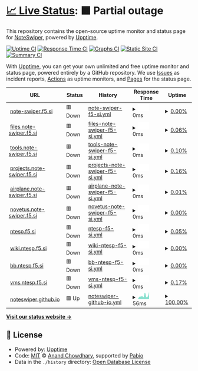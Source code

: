 # [📈 Live Status](https://NoteSwiper.github.io/uptime): <!--live status--> **🟧 Partial outage**

This repository contains the open-source uptime monitor and status page for [NoteSwiper](https://noteswiper.github.io), powered by [Upptime](https://github.com/upptime/upptime).

[![Uptime CI](https://github.com/NoteSwiper/uptime/workflows/Uptime%20CI/badge.svg)](https://github.com/NoteSwiper/uptime/actions?query=workflow%3A%22Uptime+CI%22)
[![Response Time CI](https://github.com/NoteSwiper/uptime/workflows/Response%20Time%20CI/badge.svg)](https://github.com/NoteSwiper/uptime/actions?query=workflow%3A%22Response+Time+CI%22)
[![Graphs CI](https://github.com/NoteSwiper/uptime/workflows/Graphs%20CI/badge.svg)](https://github.com/NoteSwiper/uptime/actions?query=workflow%3A%22Graphs+CI%22)
[![Static Site CI](https://github.com/NoteSwiper/uptime/workflows/Static%20Site%20CI/badge.svg)](https://github.com/NoteSwiper/uptime/actions?query=workflow%3A%22Static+Site+CI%22)
[![Summary CI](https://github.com/NoteSwiper/uptime/workflows/Summary%20CI/badge.svg)](https://github.com/NoteSwiper/uptime/actions?query=workflow%3A%22Summary+CI%22)

With [Upptime](https://upptime.js.org), you can get your own unlimited and free uptime monitor and status page, powered entirely by a GitHub repository. We use [Issues](https://github.com/NoteSwiper/uptime/issues) as incident reports, [Actions](https://github.com/NoteSwiper/uptime/actions) as uptime monitors, and [Pages](https://NoteSwiper.github.io/uptime) for the status page.

<!--start: status pages-->
<!-- This summary is generated by Upptime (https://github.com/upptime/upptime) -->
<!-- Do not edit this manually, your changes will be overwritten -->
<!-- prettier-ignore -->
| URL | Status | History | Response Time | Uptime |
| --- | ------ | ------- | ------------- | ------ |
| <img alt="" src="https://icons.duckduckgo.com/ip3/note-swiper.f5.si.ico" height="13"> [note-swiper.f5.si](https://note-swiper.f5.si) | 🟥 Down | [note-swiper-f5-si.yml](https://github.com/NoteSwiper/uptime/commits/HEAD/history/note-swiper-f5-si.yml) | <details><summary><img alt="Response time graph" src="./graphs/note-swiper-f5-si/response-time-week.png" height="20"> 0ms</summary><br><a href="https://NoteSwiper.github.io/uptime/history/note-swiper-f5-si"><img alt="Response time 0" src="https://img.shields.io/endpoint?url=https%3A%2F%2Fraw.githubusercontent.com%2FNoteSwiper%2Fuptime%2FHEAD%2Fapi%2Fnote-swiper-f5-si%2Fresponse-time.json"></a><br><a href="https://NoteSwiper.github.io/uptime/history/note-swiper-f5-si"><img alt="24-hour response time 0" src="https://img.shields.io/endpoint?url=https%3A%2F%2Fraw.githubusercontent.com%2FNoteSwiper%2Fuptime%2FHEAD%2Fapi%2Fnote-swiper-f5-si%2Fresponse-time-day.json"></a><br><a href="https://NoteSwiper.github.io/uptime/history/note-swiper-f5-si"><img alt="7-day response time 0" src="https://img.shields.io/endpoint?url=https%3A%2F%2Fraw.githubusercontent.com%2FNoteSwiper%2Fuptime%2FHEAD%2Fapi%2Fnote-swiper-f5-si%2Fresponse-time-week.json"></a><br><a href="https://NoteSwiper.github.io/uptime/history/note-swiper-f5-si"><img alt="30-day response time 0" src="https://img.shields.io/endpoint?url=https%3A%2F%2Fraw.githubusercontent.com%2FNoteSwiper%2Fuptime%2FHEAD%2Fapi%2Fnote-swiper-f5-si%2Fresponse-time-month.json"></a><br><a href="https://NoteSwiper.github.io/uptime/history/note-swiper-f5-si"><img alt="1-year response time 0" src="https://img.shields.io/endpoint?url=https%3A%2F%2Fraw.githubusercontent.com%2FNoteSwiper%2Fuptime%2FHEAD%2Fapi%2Fnote-swiper-f5-si%2Fresponse-time-year.json"></a></details> | <details><summary><a href="https://NoteSwiper.github.io/uptime/history/note-swiper-f5-si">0.00%</a></summary><a href="https://NoteSwiper.github.io/uptime/history/note-swiper-f5-si"><img alt="All-time uptime 0.00%" src="https://img.shields.io/endpoint?url=https%3A%2F%2Fraw.githubusercontent.com%2FNoteSwiper%2Fuptime%2FHEAD%2Fapi%2Fnote-swiper-f5-si%2Fuptime.json"></a><br><a href="https://NoteSwiper.github.io/uptime/history/note-swiper-f5-si"><img alt="24-hour uptime 0.00%" src="https://img.shields.io/endpoint?url=https%3A%2F%2Fraw.githubusercontent.com%2FNoteSwiper%2Fuptime%2FHEAD%2Fapi%2Fnote-swiper-f5-si%2Fuptime-day.json"></a><br><a href="https://NoteSwiper.github.io/uptime/history/note-swiper-f5-si"><img alt="7-day uptime 0.00%" src="https://img.shields.io/endpoint?url=https%3A%2F%2Fraw.githubusercontent.com%2FNoteSwiper%2Fuptime%2FHEAD%2Fapi%2Fnote-swiper-f5-si%2Fuptime-week.json"></a><br><a href="https://NoteSwiper.github.io/uptime/history/note-swiper-f5-si"><img alt="30-day uptime 0.00%" src="https://img.shields.io/endpoint?url=https%3A%2F%2Fraw.githubusercontent.com%2FNoteSwiper%2Fuptime%2FHEAD%2Fapi%2Fnote-swiper-f5-si%2Fuptime-month.json"></a><br><a href="https://NoteSwiper.github.io/uptime/history/note-swiper-f5-si"><img alt="1-year uptime 0.00%" src="https://img.shields.io/endpoint?url=https%3A%2F%2Fraw.githubusercontent.com%2FNoteSwiper%2Fuptime%2FHEAD%2Fapi%2Fnote-swiper-f5-si%2Fuptime-year.json"></a></details>
| <img alt="" src="https://icons.duckduckgo.com/ip3/files.note-swiper.f5.si.ico" height="13"> [files.note-swiper.f5.si](https://files.note-swiper.f5.si) | 🟥 Down | [files-note-swiper-f5-si.yml](https://github.com/NoteSwiper/uptime/commits/HEAD/history/files-note-swiper-f5-si.yml) | <details><summary><img alt="Response time graph" src="./graphs/files-note-swiper-f5-si/response-time-week.png" height="20"> 0ms</summary><br><a href="https://NoteSwiper.github.io/uptime/history/files-note-swiper-f5-si"><img alt="Response time 0" src="https://img.shields.io/endpoint?url=https%3A%2F%2Fraw.githubusercontent.com%2FNoteSwiper%2Fuptime%2FHEAD%2Fapi%2Ffiles-note-swiper-f5-si%2Fresponse-time.json"></a><br><a href="https://NoteSwiper.github.io/uptime/history/files-note-swiper-f5-si"><img alt="24-hour response time 0" src="https://img.shields.io/endpoint?url=https%3A%2F%2Fraw.githubusercontent.com%2FNoteSwiper%2Fuptime%2FHEAD%2Fapi%2Ffiles-note-swiper-f5-si%2Fresponse-time-day.json"></a><br><a href="https://NoteSwiper.github.io/uptime/history/files-note-swiper-f5-si"><img alt="7-day response time 0" src="https://img.shields.io/endpoint?url=https%3A%2F%2Fraw.githubusercontent.com%2FNoteSwiper%2Fuptime%2FHEAD%2Fapi%2Ffiles-note-swiper-f5-si%2Fresponse-time-week.json"></a><br><a href="https://NoteSwiper.github.io/uptime/history/files-note-swiper-f5-si"><img alt="30-day response time 0" src="https://img.shields.io/endpoint?url=https%3A%2F%2Fraw.githubusercontent.com%2FNoteSwiper%2Fuptime%2FHEAD%2Fapi%2Ffiles-note-swiper-f5-si%2Fresponse-time-month.json"></a><br><a href="https://NoteSwiper.github.io/uptime/history/files-note-swiper-f5-si"><img alt="1-year response time 0" src="https://img.shields.io/endpoint?url=https%3A%2F%2Fraw.githubusercontent.com%2FNoteSwiper%2Fuptime%2FHEAD%2Fapi%2Ffiles-note-swiper-f5-si%2Fresponse-time-year.json"></a></details> | <details><summary><a href="https://NoteSwiper.github.io/uptime/history/files-note-swiper-f5-si">0.06%</a></summary><a href="https://NoteSwiper.github.io/uptime/history/files-note-swiper-f5-si"><img alt="All-time uptime 0.06%" src="https://img.shields.io/endpoint?url=https%3A%2F%2Fraw.githubusercontent.com%2FNoteSwiper%2Fuptime%2FHEAD%2Fapi%2Ffiles-note-swiper-f5-si%2Fuptime.json"></a><br><a href="https://NoteSwiper.github.io/uptime/history/files-note-swiper-f5-si"><img alt="24-hour uptime 0.06%" src="https://img.shields.io/endpoint?url=https%3A%2F%2Fraw.githubusercontent.com%2FNoteSwiper%2Fuptime%2FHEAD%2Fapi%2Ffiles-note-swiper-f5-si%2Fuptime-day.json"></a><br><a href="https://NoteSwiper.github.io/uptime/history/files-note-swiper-f5-si"><img alt="7-day uptime 0.06%" src="https://img.shields.io/endpoint?url=https%3A%2F%2Fraw.githubusercontent.com%2FNoteSwiper%2Fuptime%2FHEAD%2Fapi%2Ffiles-note-swiper-f5-si%2Fuptime-week.json"></a><br><a href="https://NoteSwiper.github.io/uptime/history/files-note-swiper-f5-si"><img alt="30-day uptime 0.06%" src="https://img.shields.io/endpoint?url=https%3A%2F%2Fraw.githubusercontent.com%2FNoteSwiper%2Fuptime%2FHEAD%2Fapi%2Ffiles-note-swiper-f5-si%2Fuptime-month.json"></a><br><a href="https://NoteSwiper.github.io/uptime/history/files-note-swiper-f5-si"><img alt="1-year uptime 0.06%" src="https://img.shields.io/endpoint?url=https%3A%2F%2Fraw.githubusercontent.com%2FNoteSwiper%2Fuptime%2FHEAD%2Fapi%2Ffiles-note-swiper-f5-si%2Fuptime-year.json"></a></details>
| <img alt="" src="https://icons.duckduckgo.com/ip3/tools.note-swiper.f5.si.ico" height="13"> [tools.note-swiper.f5.si](https://tools.note-swiper.f5.si) | 🟥 Down | [tools-note-swiper-f5-si.yml](https://github.com/NoteSwiper/uptime/commits/HEAD/history/tools-note-swiper-f5-si.yml) | <details><summary><img alt="Response time graph" src="./graphs/tools-note-swiper-f5-si/response-time-week.png" height="20"> 0ms</summary><br><a href="https://NoteSwiper.github.io/uptime/history/tools-note-swiper-f5-si"><img alt="Response time 0" src="https://img.shields.io/endpoint?url=https%3A%2F%2Fraw.githubusercontent.com%2FNoteSwiper%2Fuptime%2FHEAD%2Fapi%2Ftools-note-swiper-f5-si%2Fresponse-time.json"></a><br><a href="https://NoteSwiper.github.io/uptime/history/tools-note-swiper-f5-si"><img alt="24-hour response time 0" src="https://img.shields.io/endpoint?url=https%3A%2F%2Fraw.githubusercontent.com%2FNoteSwiper%2Fuptime%2FHEAD%2Fapi%2Ftools-note-swiper-f5-si%2Fresponse-time-day.json"></a><br><a href="https://NoteSwiper.github.io/uptime/history/tools-note-swiper-f5-si"><img alt="7-day response time 0" src="https://img.shields.io/endpoint?url=https%3A%2F%2Fraw.githubusercontent.com%2FNoteSwiper%2Fuptime%2FHEAD%2Fapi%2Ftools-note-swiper-f5-si%2Fresponse-time-week.json"></a><br><a href="https://NoteSwiper.github.io/uptime/history/tools-note-swiper-f5-si"><img alt="30-day response time 0" src="https://img.shields.io/endpoint?url=https%3A%2F%2Fraw.githubusercontent.com%2FNoteSwiper%2Fuptime%2FHEAD%2Fapi%2Ftools-note-swiper-f5-si%2Fresponse-time-month.json"></a><br><a href="https://NoteSwiper.github.io/uptime/history/tools-note-swiper-f5-si"><img alt="1-year response time 0" src="https://img.shields.io/endpoint?url=https%3A%2F%2Fraw.githubusercontent.com%2FNoteSwiper%2Fuptime%2FHEAD%2Fapi%2Ftools-note-swiper-f5-si%2Fresponse-time-year.json"></a></details> | <details><summary><a href="https://NoteSwiper.github.io/uptime/history/tools-note-swiper-f5-si">0.10%</a></summary><a href="https://NoteSwiper.github.io/uptime/history/tools-note-swiper-f5-si"><img alt="All-time uptime 0.10%" src="https://img.shields.io/endpoint?url=https%3A%2F%2Fraw.githubusercontent.com%2FNoteSwiper%2Fuptime%2FHEAD%2Fapi%2Ftools-note-swiper-f5-si%2Fuptime.json"></a><br><a href="https://NoteSwiper.github.io/uptime/history/tools-note-swiper-f5-si"><img alt="24-hour uptime 0.10%" src="https://img.shields.io/endpoint?url=https%3A%2F%2Fraw.githubusercontent.com%2FNoteSwiper%2Fuptime%2FHEAD%2Fapi%2Ftools-note-swiper-f5-si%2Fuptime-day.json"></a><br><a href="https://NoteSwiper.github.io/uptime/history/tools-note-swiper-f5-si"><img alt="7-day uptime 0.10%" src="https://img.shields.io/endpoint?url=https%3A%2F%2Fraw.githubusercontent.com%2FNoteSwiper%2Fuptime%2FHEAD%2Fapi%2Ftools-note-swiper-f5-si%2Fuptime-week.json"></a><br><a href="https://NoteSwiper.github.io/uptime/history/tools-note-swiper-f5-si"><img alt="30-day uptime 0.10%" src="https://img.shields.io/endpoint?url=https%3A%2F%2Fraw.githubusercontent.com%2FNoteSwiper%2Fuptime%2FHEAD%2Fapi%2Ftools-note-swiper-f5-si%2Fuptime-month.json"></a><br><a href="https://NoteSwiper.github.io/uptime/history/tools-note-swiper-f5-si"><img alt="1-year uptime 0.10%" src="https://img.shields.io/endpoint?url=https%3A%2F%2Fraw.githubusercontent.com%2FNoteSwiper%2Fuptime%2FHEAD%2Fapi%2Ftools-note-swiper-f5-si%2Fuptime-year.json"></a></details>
| <img alt="" src="https://icons.duckduckgo.com/ip3/projects.note-swiper.f5.si.ico" height="13"> [projects.note-swiper.f5.si](https://projects.note-swiper.f5.si) | 🟥 Down | [projects-note-swiper-f5-si.yml](https://github.com/NoteSwiper/uptime/commits/HEAD/history/projects-note-swiper-f5-si.yml) | <details><summary><img alt="Response time graph" src="./graphs/projects-note-swiper-f5-si/response-time-week.png" height="20"> 0ms</summary><br><a href="https://NoteSwiper.github.io/uptime/history/projects-note-swiper-f5-si"><img alt="Response time 0" src="https://img.shields.io/endpoint?url=https%3A%2F%2Fraw.githubusercontent.com%2FNoteSwiper%2Fuptime%2FHEAD%2Fapi%2Fprojects-note-swiper-f5-si%2Fresponse-time.json"></a><br><a href="https://NoteSwiper.github.io/uptime/history/projects-note-swiper-f5-si"><img alt="24-hour response time 0" src="https://img.shields.io/endpoint?url=https%3A%2F%2Fraw.githubusercontent.com%2FNoteSwiper%2Fuptime%2FHEAD%2Fapi%2Fprojects-note-swiper-f5-si%2Fresponse-time-day.json"></a><br><a href="https://NoteSwiper.github.io/uptime/history/projects-note-swiper-f5-si"><img alt="7-day response time 0" src="https://img.shields.io/endpoint?url=https%3A%2F%2Fraw.githubusercontent.com%2FNoteSwiper%2Fuptime%2FHEAD%2Fapi%2Fprojects-note-swiper-f5-si%2Fresponse-time-week.json"></a><br><a href="https://NoteSwiper.github.io/uptime/history/projects-note-swiper-f5-si"><img alt="30-day response time 0" src="https://img.shields.io/endpoint?url=https%3A%2F%2Fraw.githubusercontent.com%2FNoteSwiper%2Fuptime%2FHEAD%2Fapi%2Fprojects-note-swiper-f5-si%2Fresponse-time-month.json"></a><br><a href="https://NoteSwiper.github.io/uptime/history/projects-note-swiper-f5-si"><img alt="1-year response time 0" src="https://img.shields.io/endpoint?url=https%3A%2F%2Fraw.githubusercontent.com%2FNoteSwiper%2Fuptime%2FHEAD%2Fapi%2Fprojects-note-swiper-f5-si%2Fresponse-time-year.json"></a></details> | <details><summary><a href="https://NoteSwiper.github.io/uptime/history/projects-note-swiper-f5-si">0.16%</a></summary><a href="https://NoteSwiper.github.io/uptime/history/projects-note-swiper-f5-si"><img alt="All-time uptime 0.16%" src="https://img.shields.io/endpoint?url=https%3A%2F%2Fraw.githubusercontent.com%2FNoteSwiper%2Fuptime%2FHEAD%2Fapi%2Fprojects-note-swiper-f5-si%2Fuptime.json"></a><br><a href="https://NoteSwiper.github.io/uptime/history/projects-note-swiper-f5-si"><img alt="24-hour uptime 0.16%" src="https://img.shields.io/endpoint?url=https%3A%2F%2Fraw.githubusercontent.com%2FNoteSwiper%2Fuptime%2FHEAD%2Fapi%2Fprojects-note-swiper-f5-si%2Fuptime-day.json"></a><br><a href="https://NoteSwiper.github.io/uptime/history/projects-note-swiper-f5-si"><img alt="7-day uptime 0.16%" src="https://img.shields.io/endpoint?url=https%3A%2F%2Fraw.githubusercontent.com%2FNoteSwiper%2Fuptime%2FHEAD%2Fapi%2Fprojects-note-swiper-f5-si%2Fuptime-week.json"></a><br><a href="https://NoteSwiper.github.io/uptime/history/projects-note-swiper-f5-si"><img alt="30-day uptime 0.16%" src="https://img.shields.io/endpoint?url=https%3A%2F%2Fraw.githubusercontent.com%2FNoteSwiper%2Fuptime%2FHEAD%2Fapi%2Fprojects-note-swiper-f5-si%2Fuptime-month.json"></a><br><a href="https://NoteSwiper.github.io/uptime/history/projects-note-swiper-f5-si"><img alt="1-year uptime 0.16%" src="https://img.shields.io/endpoint?url=https%3A%2F%2Fraw.githubusercontent.com%2FNoteSwiper%2Fuptime%2FHEAD%2Fapi%2Fprojects-note-swiper-f5-si%2Fuptime-year.json"></a></details>
| <img alt="" src="https://icons.duckduckgo.com/ip3/airplane.note-swiper.f5.si.ico" height="13"> [airplane.note-swiper.f5.si](https://airplane.note-swiper.f5.si) | 🟥 Down | [airplane-note-swiper-f5-si.yml](https://github.com/NoteSwiper/uptime/commits/HEAD/history/airplane-note-swiper-f5-si.yml) | <details><summary><img alt="Response time graph" src="./graphs/airplane-note-swiper-f5-si/response-time-week.png" height="20"> 0ms</summary><br><a href="https://NoteSwiper.github.io/uptime/history/airplane-note-swiper-f5-si"><img alt="Response time 0" src="https://img.shields.io/endpoint?url=https%3A%2F%2Fraw.githubusercontent.com%2FNoteSwiper%2Fuptime%2FHEAD%2Fapi%2Fairplane-note-swiper-f5-si%2Fresponse-time.json"></a><br><a href="https://NoteSwiper.github.io/uptime/history/airplane-note-swiper-f5-si"><img alt="24-hour response time 0" src="https://img.shields.io/endpoint?url=https%3A%2F%2Fraw.githubusercontent.com%2FNoteSwiper%2Fuptime%2FHEAD%2Fapi%2Fairplane-note-swiper-f5-si%2Fresponse-time-day.json"></a><br><a href="https://NoteSwiper.github.io/uptime/history/airplane-note-swiper-f5-si"><img alt="7-day response time 0" src="https://img.shields.io/endpoint?url=https%3A%2F%2Fraw.githubusercontent.com%2FNoteSwiper%2Fuptime%2FHEAD%2Fapi%2Fairplane-note-swiper-f5-si%2Fresponse-time-week.json"></a><br><a href="https://NoteSwiper.github.io/uptime/history/airplane-note-swiper-f5-si"><img alt="30-day response time 0" src="https://img.shields.io/endpoint?url=https%3A%2F%2Fraw.githubusercontent.com%2FNoteSwiper%2Fuptime%2FHEAD%2Fapi%2Fairplane-note-swiper-f5-si%2Fresponse-time-month.json"></a><br><a href="https://NoteSwiper.github.io/uptime/history/airplane-note-swiper-f5-si"><img alt="1-year response time 0" src="https://img.shields.io/endpoint?url=https%3A%2F%2Fraw.githubusercontent.com%2FNoteSwiper%2Fuptime%2FHEAD%2Fapi%2Fairplane-note-swiper-f5-si%2Fresponse-time-year.json"></a></details> | <details><summary><a href="https://NoteSwiper.github.io/uptime/history/airplane-note-swiper-f5-si">0.01%</a></summary><a href="https://NoteSwiper.github.io/uptime/history/airplane-note-swiper-f5-si"><img alt="All-time uptime 0.01%" src="https://img.shields.io/endpoint?url=https%3A%2F%2Fraw.githubusercontent.com%2FNoteSwiper%2Fuptime%2FHEAD%2Fapi%2Fairplane-note-swiper-f5-si%2Fuptime.json"></a><br><a href="https://NoteSwiper.github.io/uptime/history/airplane-note-swiper-f5-si"><img alt="24-hour uptime 0.01%" src="https://img.shields.io/endpoint?url=https%3A%2F%2Fraw.githubusercontent.com%2FNoteSwiper%2Fuptime%2FHEAD%2Fapi%2Fairplane-note-swiper-f5-si%2Fuptime-day.json"></a><br><a href="https://NoteSwiper.github.io/uptime/history/airplane-note-swiper-f5-si"><img alt="7-day uptime 0.01%" src="https://img.shields.io/endpoint?url=https%3A%2F%2Fraw.githubusercontent.com%2FNoteSwiper%2Fuptime%2FHEAD%2Fapi%2Fairplane-note-swiper-f5-si%2Fuptime-week.json"></a><br><a href="https://NoteSwiper.github.io/uptime/history/airplane-note-swiper-f5-si"><img alt="30-day uptime 0.01%" src="https://img.shields.io/endpoint?url=https%3A%2F%2Fraw.githubusercontent.com%2FNoteSwiper%2Fuptime%2FHEAD%2Fapi%2Fairplane-note-swiper-f5-si%2Fuptime-month.json"></a><br><a href="https://NoteSwiper.github.io/uptime/history/airplane-note-swiper-f5-si"><img alt="1-year uptime 0.01%" src="https://img.shields.io/endpoint?url=https%3A%2F%2Fraw.githubusercontent.com%2FNoteSwiper%2Fuptime%2FHEAD%2Fapi%2Fairplane-note-swiper-f5-si%2Fuptime-year.json"></a></details>
| <img alt="" src="https://icons.duckduckgo.com/ip3/novetus.note-swiper.f5.si.ico" height="13"> [novetus.note-swiper.f5.si](https://novetus.note-swiper.f5.si) | 🟥 Down | [novetus-note-swiper-f5-si.yml](https://github.com/NoteSwiper/uptime/commits/HEAD/history/novetus-note-swiper-f5-si.yml) | <details><summary><img alt="Response time graph" src="./graphs/novetus-note-swiper-f5-si/response-time-week.png" height="20"> 0ms</summary><br><a href="https://NoteSwiper.github.io/uptime/history/novetus-note-swiper-f5-si"><img alt="Response time 0" src="https://img.shields.io/endpoint?url=https%3A%2F%2Fraw.githubusercontent.com%2FNoteSwiper%2Fuptime%2FHEAD%2Fapi%2Fnovetus-note-swiper-f5-si%2Fresponse-time.json"></a><br><a href="https://NoteSwiper.github.io/uptime/history/novetus-note-swiper-f5-si"><img alt="24-hour response time 0" src="https://img.shields.io/endpoint?url=https%3A%2F%2Fraw.githubusercontent.com%2FNoteSwiper%2Fuptime%2FHEAD%2Fapi%2Fnovetus-note-swiper-f5-si%2Fresponse-time-day.json"></a><br><a href="https://NoteSwiper.github.io/uptime/history/novetus-note-swiper-f5-si"><img alt="7-day response time 0" src="https://img.shields.io/endpoint?url=https%3A%2F%2Fraw.githubusercontent.com%2FNoteSwiper%2Fuptime%2FHEAD%2Fapi%2Fnovetus-note-swiper-f5-si%2Fresponse-time-week.json"></a><br><a href="https://NoteSwiper.github.io/uptime/history/novetus-note-swiper-f5-si"><img alt="30-day response time 0" src="https://img.shields.io/endpoint?url=https%3A%2F%2Fraw.githubusercontent.com%2FNoteSwiper%2Fuptime%2FHEAD%2Fapi%2Fnovetus-note-swiper-f5-si%2Fresponse-time-month.json"></a><br><a href="https://NoteSwiper.github.io/uptime/history/novetus-note-swiper-f5-si"><img alt="1-year response time 0" src="https://img.shields.io/endpoint?url=https%3A%2F%2Fraw.githubusercontent.com%2FNoteSwiper%2Fuptime%2FHEAD%2Fapi%2Fnovetus-note-swiper-f5-si%2Fresponse-time-year.json"></a></details> | <details><summary><a href="https://NoteSwiper.github.io/uptime/history/novetus-note-swiper-f5-si">0.00%</a></summary><a href="https://NoteSwiper.github.io/uptime/history/novetus-note-swiper-f5-si"><img alt="All-time uptime 0.00%" src="https://img.shields.io/endpoint?url=https%3A%2F%2Fraw.githubusercontent.com%2FNoteSwiper%2Fuptime%2FHEAD%2Fapi%2Fnovetus-note-swiper-f5-si%2Fuptime.json"></a><br><a href="https://NoteSwiper.github.io/uptime/history/novetus-note-swiper-f5-si"><img alt="24-hour uptime 0.00%" src="https://img.shields.io/endpoint?url=https%3A%2F%2Fraw.githubusercontent.com%2FNoteSwiper%2Fuptime%2FHEAD%2Fapi%2Fnovetus-note-swiper-f5-si%2Fuptime-day.json"></a><br><a href="https://NoteSwiper.github.io/uptime/history/novetus-note-swiper-f5-si"><img alt="7-day uptime 0.00%" src="https://img.shields.io/endpoint?url=https%3A%2F%2Fraw.githubusercontent.com%2FNoteSwiper%2Fuptime%2FHEAD%2Fapi%2Fnovetus-note-swiper-f5-si%2Fuptime-week.json"></a><br><a href="https://NoteSwiper.github.io/uptime/history/novetus-note-swiper-f5-si"><img alt="30-day uptime 0.00%" src="https://img.shields.io/endpoint?url=https%3A%2F%2Fraw.githubusercontent.com%2FNoteSwiper%2Fuptime%2FHEAD%2Fapi%2Fnovetus-note-swiper-f5-si%2Fuptime-month.json"></a><br><a href="https://NoteSwiper.github.io/uptime/history/novetus-note-swiper-f5-si"><img alt="1-year uptime 0.00%" src="https://img.shields.io/endpoint?url=https%3A%2F%2Fraw.githubusercontent.com%2FNoteSwiper%2Fuptime%2FHEAD%2Fapi%2Fnovetus-note-swiper-f5-si%2Fuptime-year.json"></a></details>
| <img alt="" src="https://icons.duckduckgo.com/ip3/ntesp.f5.si.ico" height="13"> [ntesp.f5.si](https://ntesp.f5.si) | 🟥 Down | [ntesp-f5-si.yml](https://github.com/NoteSwiper/uptime/commits/HEAD/history/ntesp-f5-si.yml) | <details><summary><img alt="Response time graph" src="./graphs/ntesp-f5-si/response-time-week.png" height="20"> 0ms</summary><br><a href="https://NoteSwiper.github.io/uptime/history/ntesp-f5-si"><img alt="Response time 0" src="https://img.shields.io/endpoint?url=https%3A%2F%2Fraw.githubusercontent.com%2FNoteSwiper%2Fuptime%2FHEAD%2Fapi%2Fntesp-f5-si%2Fresponse-time.json"></a><br><a href="https://NoteSwiper.github.io/uptime/history/ntesp-f5-si"><img alt="24-hour response time 0" src="https://img.shields.io/endpoint?url=https%3A%2F%2Fraw.githubusercontent.com%2FNoteSwiper%2Fuptime%2FHEAD%2Fapi%2Fntesp-f5-si%2Fresponse-time-day.json"></a><br><a href="https://NoteSwiper.github.io/uptime/history/ntesp-f5-si"><img alt="7-day response time 0" src="https://img.shields.io/endpoint?url=https%3A%2F%2Fraw.githubusercontent.com%2FNoteSwiper%2Fuptime%2FHEAD%2Fapi%2Fntesp-f5-si%2Fresponse-time-week.json"></a><br><a href="https://NoteSwiper.github.io/uptime/history/ntesp-f5-si"><img alt="30-day response time 0" src="https://img.shields.io/endpoint?url=https%3A%2F%2Fraw.githubusercontent.com%2FNoteSwiper%2Fuptime%2FHEAD%2Fapi%2Fntesp-f5-si%2Fresponse-time-month.json"></a><br><a href="https://NoteSwiper.github.io/uptime/history/ntesp-f5-si"><img alt="1-year response time 0" src="https://img.shields.io/endpoint?url=https%3A%2F%2Fraw.githubusercontent.com%2FNoteSwiper%2Fuptime%2FHEAD%2Fapi%2Fntesp-f5-si%2Fresponse-time-year.json"></a></details> | <details><summary><a href="https://NoteSwiper.github.io/uptime/history/ntesp-f5-si">0.05%</a></summary><a href="https://NoteSwiper.github.io/uptime/history/ntesp-f5-si"><img alt="All-time uptime 0.05%" src="https://img.shields.io/endpoint?url=https%3A%2F%2Fraw.githubusercontent.com%2FNoteSwiper%2Fuptime%2FHEAD%2Fapi%2Fntesp-f5-si%2Fuptime.json"></a><br><a href="https://NoteSwiper.github.io/uptime/history/ntesp-f5-si"><img alt="24-hour uptime 0.05%" src="https://img.shields.io/endpoint?url=https%3A%2F%2Fraw.githubusercontent.com%2FNoteSwiper%2Fuptime%2FHEAD%2Fapi%2Fntesp-f5-si%2Fuptime-day.json"></a><br><a href="https://NoteSwiper.github.io/uptime/history/ntesp-f5-si"><img alt="7-day uptime 0.05%" src="https://img.shields.io/endpoint?url=https%3A%2F%2Fraw.githubusercontent.com%2FNoteSwiper%2Fuptime%2FHEAD%2Fapi%2Fntesp-f5-si%2Fuptime-week.json"></a><br><a href="https://NoteSwiper.github.io/uptime/history/ntesp-f5-si"><img alt="30-day uptime 0.05%" src="https://img.shields.io/endpoint?url=https%3A%2F%2Fraw.githubusercontent.com%2FNoteSwiper%2Fuptime%2FHEAD%2Fapi%2Fntesp-f5-si%2Fuptime-month.json"></a><br><a href="https://NoteSwiper.github.io/uptime/history/ntesp-f5-si"><img alt="1-year uptime 0.05%" src="https://img.shields.io/endpoint?url=https%3A%2F%2Fraw.githubusercontent.com%2FNoteSwiper%2Fuptime%2FHEAD%2Fapi%2Fntesp-f5-si%2Fuptime-year.json"></a></details>
| <img alt="" src="https://icons.duckduckgo.com/ip3/wiki.ntesp.f5.si.ico" height="13"> [wiki.ntesp.f5.si](https://wiki.ntesp.f5.si) | 🟥 Down | [wiki-ntesp-f5-si.yml](https://github.com/NoteSwiper/uptime/commits/HEAD/history/wiki-ntesp-f5-si.yml) | <details><summary><img alt="Response time graph" src="./graphs/wiki-ntesp-f5-si/response-time-week.png" height="20"> 0ms</summary><br><a href="https://NoteSwiper.github.io/uptime/history/wiki-ntesp-f5-si"><img alt="Response time 0" src="https://img.shields.io/endpoint?url=https%3A%2F%2Fraw.githubusercontent.com%2FNoteSwiper%2Fuptime%2FHEAD%2Fapi%2Fwiki-ntesp-f5-si%2Fresponse-time.json"></a><br><a href="https://NoteSwiper.github.io/uptime/history/wiki-ntesp-f5-si"><img alt="24-hour response time 0" src="https://img.shields.io/endpoint?url=https%3A%2F%2Fraw.githubusercontent.com%2FNoteSwiper%2Fuptime%2FHEAD%2Fapi%2Fwiki-ntesp-f5-si%2Fresponse-time-day.json"></a><br><a href="https://NoteSwiper.github.io/uptime/history/wiki-ntesp-f5-si"><img alt="7-day response time 0" src="https://img.shields.io/endpoint?url=https%3A%2F%2Fraw.githubusercontent.com%2FNoteSwiper%2Fuptime%2FHEAD%2Fapi%2Fwiki-ntesp-f5-si%2Fresponse-time-week.json"></a><br><a href="https://NoteSwiper.github.io/uptime/history/wiki-ntesp-f5-si"><img alt="30-day response time 0" src="https://img.shields.io/endpoint?url=https%3A%2F%2Fraw.githubusercontent.com%2FNoteSwiper%2Fuptime%2FHEAD%2Fapi%2Fwiki-ntesp-f5-si%2Fresponse-time-month.json"></a><br><a href="https://NoteSwiper.github.io/uptime/history/wiki-ntesp-f5-si"><img alt="1-year response time 0" src="https://img.shields.io/endpoint?url=https%3A%2F%2Fraw.githubusercontent.com%2FNoteSwiper%2Fuptime%2FHEAD%2Fapi%2Fwiki-ntesp-f5-si%2Fresponse-time-year.json"></a></details> | <details><summary><a href="https://NoteSwiper.github.io/uptime/history/wiki-ntesp-f5-si">0.00%</a></summary><a href="https://NoteSwiper.github.io/uptime/history/wiki-ntesp-f5-si"><img alt="All-time uptime 0.00%" src="https://img.shields.io/endpoint?url=https%3A%2F%2Fraw.githubusercontent.com%2FNoteSwiper%2Fuptime%2FHEAD%2Fapi%2Fwiki-ntesp-f5-si%2Fuptime.json"></a><br><a href="https://NoteSwiper.github.io/uptime/history/wiki-ntesp-f5-si"><img alt="24-hour uptime 0.00%" src="https://img.shields.io/endpoint?url=https%3A%2F%2Fraw.githubusercontent.com%2FNoteSwiper%2Fuptime%2FHEAD%2Fapi%2Fwiki-ntesp-f5-si%2Fuptime-day.json"></a><br><a href="https://NoteSwiper.github.io/uptime/history/wiki-ntesp-f5-si"><img alt="7-day uptime 0.00%" src="https://img.shields.io/endpoint?url=https%3A%2F%2Fraw.githubusercontent.com%2FNoteSwiper%2Fuptime%2FHEAD%2Fapi%2Fwiki-ntesp-f5-si%2Fuptime-week.json"></a><br><a href="https://NoteSwiper.github.io/uptime/history/wiki-ntesp-f5-si"><img alt="30-day uptime 0.00%" src="https://img.shields.io/endpoint?url=https%3A%2F%2Fraw.githubusercontent.com%2FNoteSwiper%2Fuptime%2FHEAD%2Fapi%2Fwiki-ntesp-f5-si%2Fuptime-month.json"></a><br><a href="https://NoteSwiper.github.io/uptime/history/wiki-ntesp-f5-si"><img alt="1-year uptime 0.00%" src="https://img.shields.io/endpoint?url=https%3A%2F%2Fraw.githubusercontent.com%2FNoteSwiper%2Fuptime%2FHEAD%2Fapi%2Fwiki-ntesp-f5-si%2Fuptime-year.json"></a></details>
| <img alt="" src="https://icons.duckduckgo.com/ip3/bb.ntesp.f5.si.ico" height="13"> [bb.ntesp.f5.si](https://bb.ntesp.f5.si) | 🟥 Down | [bb-ntesp-f5-si.yml](https://github.com/NoteSwiper/uptime/commits/HEAD/history/bb-ntesp-f5-si.yml) | <details><summary><img alt="Response time graph" src="./graphs/bb-ntesp-f5-si/response-time-week.png" height="20"> 0ms</summary><br><a href="https://NoteSwiper.github.io/uptime/history/bb-ntesp-f5-si"><img alt="Response time 0" src="https://img.shields.io/endpoint?url=https%3A%2F%2Fraw.githubusercontent.com%2FNoteSwiper%2Fuptime%2FHEAD%2Fapi%2Fbb-ntesp-f5-si%2Fresponse-time.json"></a><br><a href="https://NoteSwiper.github.io/uptime/history/bb-ntesp-f5-si"><img alt="24-hour response time 0" src="https://img.shields.io/endpoint?url=https%3A%2F%2Fraw.githubusercontent.com%2FNoteSwiper%2Fuptime%2FHEAD%2Fapi%2Fbb-ntesp-f5-si%2Fresponse-time-day.json"></a><br><a href="https://NoteSwiper.github.io/uptime/history/bb-ntesp-f5-si"><img alt="7-day response time 0" src="https://img.shields.io/endpoint?url=https%3A%2F%2Fraw.githubusercontent.com%2FNoteSwiper%2Fuptime%2FHEAD%2Fapi%2Fbb-ntesp-f5-si%2Fresponse-time-week.json"></a><br><a href="https://NoteSwiper.github.io/uptime/history/bb-ntesp-f5-si"><img alt="30-day response time 0" src="https://img.shields.io/endpoint?url=https%3A%2F%2Fraw.githubusercontent.com%2FNoteSwiper%2Fuptime%2FHEAD%2Fapi%2Fbb-ntesp-f5-si%2Fresponse-time-month.json"></a><br><a href="https://NoteSwiper.github.io/uptime/history/bb-ntesp-f5-si"><img alt="1-year response time 0" src="https://img.shields.io/endpoint?url=https%3A%2F%2Fraw.githubusercontent.com%2FNoteSwiper%2Fuptime%2FHEAD%2Fapi%2Fbb-ntesp-f5-si%2Fresponse-time-year.json"></a></details> | <details><summary><a href="https://NoteSwiper.github.io/uptime/history/bb-ntesp-f5-si">0.00%</a></summary><a href="https://NoteSwiper.github.io/uptime/history/bb-ntesp-f5-si"><img alt="All-time uptime 0.00%" src="https://img.shields.io/endpoint?url=https%3A%2F%2Fraw.githubusercontent.com%2FNoteSwiper%2Fuptime%2FHEAD%2Fapi%2Fbb-ntesp-f5-si%2Fuptime.json"></a><br><a href="https://NoteSwiper.github.io/uptime/history/bb-ntesp-f5-si"><img alt="24-hour uptime 0.00%" src="https://img.shields.io/endpoint?url=https%3A%2F%2Fraw.githubusercontent.com%2FNoteSwiper%2Fuptime%2FHEAD%2Fapi%2Fbb-ntesp-f5-si%2Fuptime-day.json"></a><br><a href="https://NoteSwiper.github.io/uptime/history/bb-ntesp-f5-si"><img alt="7-day uptime 0.00%" src="https://img.shields.io/endpoint?url=https%3A%2F%2Fraw.githubusercontent.com%2FNoteSwiper%2Fuptime%2FHEAD%2Fapi%2Fbb-ntesp-f5-si%2Fuptime-week.json"></a><br><a href="https://NoteSwiper.github.io/uptime/history/bb-ntesp-f5-si"><img alt="30-day uptime 0.00%" src="https://img.shields.io/endpoint?url=https%3A%2F%2Fraw.githubusercontent.com%2FNoteSwiper%2Fuptime%2FHEAD%2Fapi%2Fbb-ntesp-f5-si%2Fuptime-month.json"></a><br><a href="https://NoteSwiper.github.io/uptime/history/bb-ntesp-f5-si"><img alt="1-year uptime 0.00%" src="https://img.shields.io/endpoint?url=https%3A%2F%2Fraw.githubusercontent.com%2FNoteSwiper%2Fuptime%2FHEAD%2Fapi%2Fbb-ntesp-f5-si%2Fuptime-year.json"></a></details>
| <img alt="" src="https://icons.duckduckgo.com/ip3/vms.ntesp.f5.si.ico" height="13"> [vms.ntesp.f5.si](https://vms.ntesp.f5.si) | 🟥 Down | [vms-ntesp-f5-si.yml](https://github.com/NoteSwiper/uptime/commits/HEAD/history/vms-ntesp-f5-si.yml) | <details><summary><img alt="Response time graph" src="./graphs/vms-ntesp-f5-si/response-time-week.png" height="20"> 0ms</summary><br><a href="https://NoteSwiper.github.io/uptime/history/vms-ntesp-f5-si"><img alt="Response time 0" src="https://img.shields.io/endpoint?url=https%3A%2F%2Fraw.githubusercontent.com%2FNoteSwiper%2Fuptime%2FHEAD%2Fapi%2Fvms-ntesp-f5-si%2Fresponse-time.json"></a><br><a href="https://NoteSwiper.github.io/uptime/history/vms-ntesp-f5-si"><img alt="24-hour response time 0" src="https://img.shields.io/endpoint?url=https%3A%2F%2Fraw.githubusercontent.com%2FNoteSwiper%2Fuptime%2FHEAD%2Fapi%2Fvms-ntesp-f5-si%2Fresponse-time-day.json"></a><br><a href="https://NoteSwiper.github.io/uptime/history/vms-ntesp-f5-si"><img alt="7-day response time 0" src="https://img.shields.io/endpoint?url=https%3A%2F%2Fraw.githubusercontent.com%2FNoteSwiper%2Fuptime%2FHEAD%2Fapi%2Fvms-ntesp-f5-si%2Fresponse-time-week.json"></a><br><a href="https://NoteSwiper.github.io/uptime/history/vms-ntesp-f5-si"><img alt="30-day response time 0" src="https://img.shields.io/endpoint?url=https%3A%2F%2Fraw.githubusercontent.com%2FNoteSwiper%2Fuptime%2FHEAD%2Fapi%2Fvms-ntesp-f5-si%2Fresponse-time-month.json"></a><br><a href="https://NoteSwiper.github.io/uptime/history/vms-ntesp-f5-si"><img alt="1-year response time 0" src="https://img.shields.io/endpoint?url=https%3A%2F%2Fraw.githubusercontent.com%2FNoteSwiper%2Fuptime%2FHEAD%2Fapi%2Fvms-ntesp-f5-si%2Fresponse-time-year.json"></a></details> | <details><summary><a href="https://NoteSwiper.github.io/uptime/history/vms-ntesp-f5-si">0.17%</a></summary><a href="https://NoteSwiper.github.io/uptime/history/vms-ntesp-f5-si"><img alt="All-time uptime 0.17%" src="https://img.shields.io/endpoint?url=https%3A%2F%2Fraw.githubusercontent.com%2FNoteSwiper%2Fuptime%2FHEAD%2Fapi%2Fvms-ntesp-f5-si%2Fuptime.json"></a><br><a href="https://NoteSwiper.github.io/uptime/history/vms-ntesp-f5-si"><img alt="24-hour uptime 0.17%" src="https://img.shields.io/endpoint?url=https%3A%2F%2Fraw.githubusercontent.com%2FNoteSwiper%2Fuptime%2FHEAD%2Fapi%2Fvms-ntesp-f5-si%2Fuptime-day.json"></a><br><a href="https://NoteSwiper.github.io/uptime/history/vms-ntesp-f5-si"><img alt="7-day uptime 0.17%" src="https://img.shields.io/endpoint?url=https%3A%2F%2Fraw.githubusercontent.com%2FNoteSwiper%2Fuptime%2FHEAD%2Fapi%2Fvms-ntesp-f5-si%2Fuptime-week.json"></a><br><a href="https://NoteSwiper.github.io/uptime/history/vms-ntesp-f5-si"><img alt="30-day uptime 0.17%" src="https://img.shields.io/endpoint?url=https%3A%2F%2Fraw.githubusercontent.com%2FNoteSwiper%2Fuptime%2FHEAD%2Fapi%2Fvms-ntesp-f5-si%2Fuptime-month.json"></a><br><a href="https://NoteSwiper.github.io/uptime/history/vms-ntesp-f5-si"><img alt="1-year uptime 0.17%" src="https://img.shields.io/endpoint?url=https%3A%2F%2Fraw.githubusercontent.com%2FNoteSwiper%2Fuptime%2FHEAD%2Fapi%2Fvms-ntesp-f5-si%2Fuptime-year.json"></a></details>
| <img alt="" src="https://icons.duckduckgo.com/ip3/noteswiper.github.io.ico" height="13"> [noteswiper.github.io](https://noteswiper.github.io) | 🟩 Up | [noteswiper-github-io.yml](https://github.com/NoteSwiper/uptime/commits/HEAD/history/noteswiper-github-io.yml) | <details><summary><img alt="Response time graph" src="./graphs/noteswiper-github-io/response-time-week.png" height="20"> 56ms</summary><br><a href="https://NoteSwiper.github.io/uptime/history/noteswiper-github-io"><img alt="Response time 56" src="https://img.shields.io/endpoint?url=https%3A%2F%2Fraw.githubusercontent.com%2FNoteSwiper%2Fuptime%2FHEAD%2Fapi%2Fnoteswiper-github-io%2Fresponse-time.json"></a><br><a href="https://NoteSwiper.github.io/uptime/history/noteswiper-github-io"><img alt="24-hour response time 56" src="https://img.shields.io/endpoint?url=https%3A%2F%2Fraw.githubusercontent.com%2FNoteSwiper%2Fuptime%2FHEAD%2Fapi%2Fnoteswiper-github-io%2Fresponse-time-day.json"></a><br><a href="https://NoteSwiper.github.io/uptime/history/noteswiper-github-io"><img alt="7-day response time 56" src="https://img.shields.io/endpoint?url=https%3A%2F%2Fraw.githubusercontent.com%2FNoteSwiper%2Fuptime%2FHEAD%2Fapi%2Fnoteswiper-github-io%2Fresponse-time-week.json"></a><br><a href="https://NoteSwiper.github.io/uptime/history/noteswiper-github-io"><img alt="30-day response time 56" src="https://img.shields.io/endpoint?url=https%3A%2F%2Fraw.githubusercontent.com%2FNoteSwiper%2Fuptime%2FHEAD%2Fapi%2Fnoteswiper-github-io%2Fresponse-time-month.json"></a><br><a href="https://NoteSwiper.github.io/uptime/history/noteswiper-github-io"><img alt="1-year response time 56" src="https://img.shields.io/endpoint?url=https%3A%2F%2Fraw.githubusercontent.com%2FNoteSwiper%2Fuptime%2FHEAD%2Fapi%2Fnoteswiper-github-io%2Fresponse-time-year.json"></a></details> | <details><summary><a href="https://NoteSwiper.github.io/uptime/history/noteswiper-github-io">100.00%</a></summary><a href="https://NoteSwiper.github.io/uptime/history/noteswiper-github-io"><img alt="All-time uptime 100.00%" src="https://img.shields.io/endpoint?url=https%3A%2F%2Fraw.githubusercontent.com%2FNoteSwiper%2Fuptime%2FHEAD%2Fapi%2Fnoteswiper-github-io%2Fuptime.json"></a><br><a href="https://NoteSwiper.github.io/uptime/history/noteswiper-github-io"><img alt="24-hour uptime 100.00%" src="https://img.shields.io/endpoint?url=https%3A%2F%2Fraw.githubusercontent.com%2FNoteSwiper%2Fuptime%2FHEAD%2Fapi%2Fnoteswiper-github-io%2Fuptime-day.json"></a><br><a href="https://NoteSwiper.github.io/uptime/history/noteswiper-github-io"><img alt="7-day uptime 100.00%" src="https://img.shields.io/endpoint?url=https%3A%2F%2Fraw.githubusercontent.com%2FNoteSwiper%2Fuptime%2FHEAD%2Fapi%2Fnoteswiper-github-io%2Fuptime-week.json"></a><br><a href="https://NoteSwiper.github.io/uptime/history/noteswiper-github-io"><img alt="30-day uptime 100.00%" src="https://img.shields.io/endpoint?url=https%3A%2F%2Fraw.githubusercontent.com%2FNoteSwiper%2Fuptime%2FHEAD%2Fapi%2Fnoteswiper-github-io%2Fuptime-month.json"></a><br><a href="https://NoteSwiper.github.io/uptime/history/noteswiper-github-io"><img alt="1-year uptime 100.00%" src="https://img.shields.io/endpoint?url=https%3A%2F%2Fraw.githubusercontent.com%2FNoteSwiper%2Fuptime%2FHEAD%2Fapi%2Fnoteswiper-github-io%2Fuptime-year.json"></a></details>

<!--end: status pages-->

[**Visit our status website →**](https://NoteSwiper.github.io/uptime)

## 📄 License

- Powered by: [Upptime](https://github.com/upptime/upptime)
- Code: [MIT](./LICENSE) © [Anand Chowdhary](https://anandchowdhary.com), supported by [Pabio](https://pabio.com)
- Data in the `./history` directory: [Open Database License](https://opendatacommons.org/licenses/odbl/1-0/)
